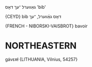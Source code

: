 גאַווערל
־עך
דאָס
'bib'

{CEYD}
bib דאָס גאַ֜װערל, ־עך

{FRENCH - NIBORSKI-VAISBROT}
bavoir

NORTHEASTERN
==============

gávɛʀɫ {LITHUANIA, Vilnius, 54257}